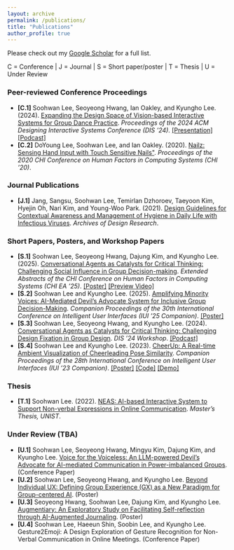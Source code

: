 ```yaml
---
layout: archive
permalink: /publications/
title: "Publications"
author_profile: true
---
```

Please check out my [Google Scholar](https://scholar.google.com/citations?user=_iYMyRcAAAAJ&hl=en&oi=ao) for a full list.

C = Conference | J = Journal | S = Short paper/poster | T = Thesis | U = Under Review

### Peer-reviewed Conference Proceedings
- **[C.1]** Soohwan Lee, Seoyeong Hwang, Ian Oakley, and Kyungho Lee. (2024). [Expanding the Design Space of Vision-based Interactive Systems for Group Dance Practice](https://doi.org/10.1145/3643834.3661568). *Proceedings of the 2024 ACM Designing Interactive Systems Conference (DIS ’24)*.
[[Presentation]](https://www.youtube.com/watch?v=QkQS_QiRz9o&t=5s) [[Podcast]](https://www.youtube.com/watch?v=zVwT_CGxQII&t=71s)
- **[C.2]** DoYoung Lee, Soohwan Lee, and Ian Oakley. (2020). [Nailz: Sensing Hand Input with Touch Sensitive Nails"](https://doi.org/10.1145/3313831.3376778). *Proceedings of the 2020 CHI Conference on Human Factors in Computing Systems (CHI ’20)*.

### Journal Publications
- **[J.1]** Jang, Sangsu, Soohwan Lee, Temirlan Dzhoroev, Taeyoon Kim, Hyejin Oh, Nari Kim, and Young-Woo Park. (2021). [Design Guidelines for Contextual Awareness and Management of Hygiene in Daily Life with Infectious Viruses](http://dx.doi.org/10.15187/adr.2021.08.34.3.101). *Archives of Design Research*.

### Short Papers, Posters, and Workshop Papers
- **[S.1]** Soohwan Lee, Seoyeong Hwang, Dajung Kim, and Kyungho Lee. (2025). [Conversational Agents as Catalysts for Critical Thinking: Challenging Social Influence in Group Decision-making](https://arxiv.org/abs/2503.14263). *Extended Abstracts of the CHI Conference on Human Factors in Computing Systems (CHI EA ’25)*.
[[Poster]]() [[Preview Video]](https://www.youtube.com/watch?v=qU4_Bx9sHW0)
- **[S.2]** Soohwan Lee and Kyungho Lee. (2025). [Amplifying Minority Voices: AI-Mediated Devil’s Advocate System for Inclusive Group Decision-Making](https://doi.org/10.1145/3708557.3716334). *Companion Proceedings of the 30th International Conference on Intelligent User Interfaces (IUI ’25 Companion)*.
[[Poster]](/files/IUI25-Poster-Final_A1.pdf)
- **[S.3]** Soohwan Lee, Seoyeong Hwang, and Kyungho Lee. (2024). [Conversational Agents as Catalysts for Critical Thinking: Challenging Design Fixation in Group Design](https://arxiv.org/abs/2406.11125). *DIS ’24 Workshop*.
[[Podcast]](https://www.youtube.com/watch?v=w5aIlpBV9Co&t=10s)
- **[S.4]** Soohwan Lee and Kyungho Lee. (2023). [CheerUp: A Real-time Ambient Visualization of Cheerleading Pose Similarity](https://doi.org/10.1145/3581754.3584135). *Companion Proceedings of the 28th International Conference on Intelligent User Interfaces (IUI ’23 Companion)*.
[[Poster]](/files/cheerUp-poster.pdf) [[Code]](https://github.com/Soohwan-Lee/CxD_CheerUp) [[Demo]](https://www.youtube.com/watch?v=BAXvDJvt5vA)

### Thesis
- **[T.1]** Soohwan Lee. (2022). [NEAS: AI-based Interactive System to Support Non-verbal Expressions in Online Communication](https://unist.dcollection.net/srch/srchDetail/200000604178). *Master’s Thesis, UNIST*.

### Under Review (TBA)
- **[U.1]** Soohwan Lee, Seoyeong Hwang, Mingyu Kim, Dajung Kim, and Kyungho Lee. [Voice for the Voiceless: An LLM-powered Devil’s Advocate for AI-mediated Communication in Power-imbalanced Groups](/files/voiceForVoiceless.pdf). (Conference Paper)
- **[U.2]** Soohwan Lee, Seoyeong Hwang, and Kyungho Lee. [Beyond Individual UX: Defining Group Experience (GX) as a New Paradigm for Group-centered AI](/files/groupCenteredAI.pdf). (Poster)
- **[U.3]** Seoyeong Hwang, Soohwan Lee, Dajung Kim, and Kyungho Lee. [Augmentiary: An Exploratory Study on Facilitating Self-reflection through AI-Augmented Journaling](/files/augmentairy.pdf). (Poster)
- **[U.4]** Soohwan Lee, Haeeun Shin, Soobin Lee, and Kyungho Lee. Gesture2Emoji: A Design Exploration of Gesture Recognition for Non-Verbal Communication in Online Meetings. (Conference Paper)